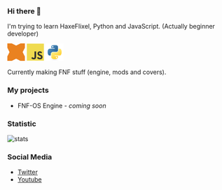 ### Hi there 👋

I'm trying to learn HaxeFlixel, Python and JavaScript. (Actually beginner developer)

<img height="40" src="https://github.com/devicons/devicon/raw/master/icons/haxe/haxe-plain.svg"> <img height="40" src="https://raw.githubusercontent.com/devicons/devicon/master/icons/javascript/javascript-original.svg"> <img height="40" src="https://raw.githubusercontent.com/devicons/devicon/master/icons/python/python-original.svg"> 

Currently making FNF stuff (engine, mods and covers).

### My projects

* FNF-OS Engine - *coming soon*

### Statistic

![stats](https://github-readme-stats.vercel.app/api?username=weuz-github&show_icons=true&theme=dark)

### Social Media

* [Twitter](https://twitter.com/notweuz_)
* [Youtube](https://www.youtube.com/channel/UC2XJzq2EaMQUw61IC_sComw)
